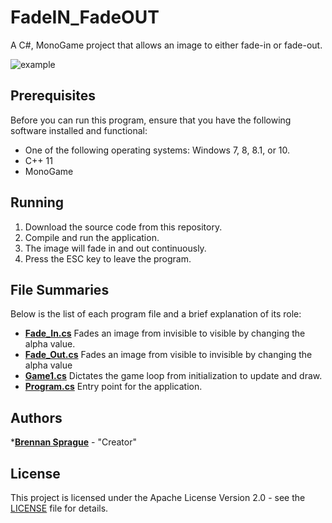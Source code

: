 # FadeIN_FadeOUT
A C#, MonoGame project that allows an image to either fade-in or fade-out. 

![example](Reference/example.png)

## Prerequisites
Before you can run this program, ensure that you have the following software installed and functional:
* One of the following operating systems: Windows 7, 8, 8.1, or 10.
* C++ 11
* MonoGame

## Running
1. Download the source code from this repository.
2. Compile and run the application.
3. The image will fade in and out continuously.
4. Press the ESC key to leave the program.

## File Summaries
Below is the list of each program file and a brief explanation of its role:
* [__Fade_In.cs__](Fade_In.cs) Fades an image from invisible to visible by changing the alpha value.
* [__Fade_Out.cs__](Fade_Out.cs) Fades an image from visible to invisible by changing the alpha value
* [__Game1.cs__](Game1.cs) Dictates the game loop from initialization to update and draw.
* [__Program.cs__](Program.cs) Entry point for the application.

## Authors
*[**Brennan Sprague**](https://github.com/b-Sprague) - "Creator"

## License
This project is licensed under the Apache License Version 2.0 - see the [LICENSE](LICENSE) file for details.
